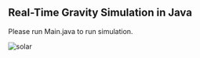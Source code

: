 ## Real-Time Gravity Simulation in Java


Please run Main.java to run simulation.

![solar](https://github.com/Alaan-i/Gravity-Sim/assets/56492620/674248ac-2f28-4203-9f48-f8ce92130f1a)

